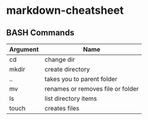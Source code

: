 # markdown-cheatsheet
BASH Commands
----------------
| Argument | Name |
| -------- | ---- |
| cd  | change dir |
| mkdir | create directory |
| .. | takes you to parent folder |
| mv | renames or removes file or folder |
| ls | list directory items |
| touch | creates files |
